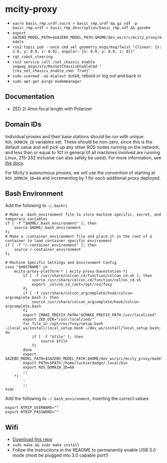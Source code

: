 # mcity-proxy

* `xacro basic_rmp.urdf.xacro > basic_rmp.urdf && gz sdf -p basic_rmp.urdf > basic_rmp_description/basic_rmp.sdf && gazebo`
* `export GAZEBO_MODEL_PATH=$GAZEBO_MODEL_PATH:$HOME/dev_ws/src/mcity_proxy/models`
* `ros2 topic pub --once cmd_vel geometry_msgs/msg/Twist "{linear: {x: 2.0, y: 0.0, z: 0.0}, angular: {x: 0.0, y: 0.0, z: 0}}"`
* `rqt_robot_steering`
* `ros2 service call /set_chassis_enable segway_msgs/srv/RosSetChassisEnableCmd "{ros_set_chassis_enable_cmd: True}"`
* `sudo usermod -aG dialout $USER`, reboot or log out and back in
* `sudo apt-get purge modemmanager`

## Documentation

* ZED 2i 4mm focal length with Polarizer

## Domain IDs

Individual proxies and their base stations should be run with unique `ROS_DOMAIN_ID` variables set. These should be non-zero, since this is the default value and will pick up any other ROS nodes running on the network, and less than or equal to 101 in general (if all machines involved are running Linux, 215-232 inclusive can also safely be used). For more information, see [the docs](https://docs.ros.org/en/dashing/Concepts/About-Domain-ID.html)

For Mcity's autonomous proxies, we will use the convention of starting at `ROS_DOMAIN_ID=60` and incrementing by 1 for each additional proxy deployed.

## Bash Environment

Add the following to `~/.bashrc`

```
# Make a .bash_environment file to store machine specific, secret, and temporary variables
if [ -f "$HOME/.bash_environment" ]; then
	source $HOME/.bash_environment
fi
# Make a .container_environment file and place it in the root of a container to load container specific environment
if [ -f "/.container_environment" ]; then
	source /.container_environment
fi

# Machine Specific Settings and Environment Config
case "$HOSTNAME" in
	mcity-proxy-platform-* | mcity-proxy-basestation-*)
		if [ -f /usr/share/colcon_cd/function/colcon_cd.sh ]; then
			source /usr/share/colcon_cd/function/colcon_cd.sh
			export _colcon_cd_root=/opt/ros/foxy
		fi
		if [ -f /usr/share/colcon_argcomplete/hook/colcon-argcomplete.bash ]; then
			source /usr/share/colcon_argcomplete/hook/colcon-argcomplete.bash
		fi
		export CMAKE_PREFIX_PATH="$CMAKE_PREFIX_PATH:/usr/local/zed"
		export ZED_DIR="/usr/local/zed/"
		for file in /opt/ros/foxy/setup.bash ~/local_ws/install/local_setup.bash ~/dev_ws/install/local_setup.bash; do
			if [ -f "$file" ]; then
				source $file
			fi
		done
		export GAZEBO_MODEL_PATH=$GAZEBO_MODEL_PATH:$HOME/dev_ws/src/mcity_proxy/models
		export PATH=$PATH:/home/luckierdodge/.local/bin
		export ROS_DOMAIN_ID=60
		;;
	*)
		:
		;;
esac
```

Add the following to `~/.bash_environment`, inserting the correct values

```
export NTRIP_USERNAME=""
export NTRIP_PASSWORD=""
```


## Wifi

* [Download this repo](https://github.com/RinCat/RTL88x2BU-Linux-Driver)
* `sudo make && sudo make install`
* Follow the instructions in the README to permanently enable USB 3.0 mode (most be plugged into 3.0 capable port!)
